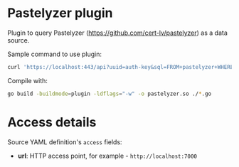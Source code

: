 # Pastelyzer plugin

Plugin to query Pastelyzer (https://github.com/cert-lv/pastelyzer) as a data source.

Sample command to use plugin:
```sh
curl 'https://localhost:443/api?uuid=auth-key&sql=FROM+pastelyzer+WHERE+ip=%278.8.8.8%27'
```


Compile with:
```sh
go build -buildmode=plugin -ldflags="-w" -o pastelyzer.so ./*.go
```


# Access details

Source YAML definition's `access` fields:
- **url**: HTTP access point, for example - `http://localhost:7000`
